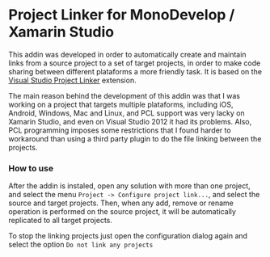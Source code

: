 Project Linker for MonoDevelop / Xamarin Studio
==========================

This addin was developed in order to automatically create and maintain links from a source project to a set of target projects, in order to make code sharing between different plataforms a more friendly task. It is based on the [Visual Studio Project Linker](http://visualstudiogallery.msdn.microsoft.com/273dbf44-55a1-4ac6-a1f3-0b9741587b9a) extension. 

The main reason behind the development of this addin was that I was working on a project that targets multiple plataforms, including iOS, Android, Windows, Mac and Linux, and PCL support was very lacky on Xamarin Studio, and even on Visual Studio 2012 it had its problems. Also, PCL programming imposes some restrictions that I found harder to workaround than using a third party plugin to do the file linking between the projects. 


### How to use
After the addin is instaled, open any solution with more than one project, and select the menu `Project -> Configure project link...`, and select the source and target projects. Then, when any add, remove or rename operation is performed on the source project, it will be automatically replicated to all target projects. 

To stop the linking projects just open the configuration dialog again and select the option `Do not link any projects`
